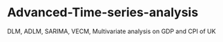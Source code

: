 # Advanced-Time-series-analysis
DLM, ADLM, SARIMA, VECM, Multivariate analysis on GDP and CPI of UK
